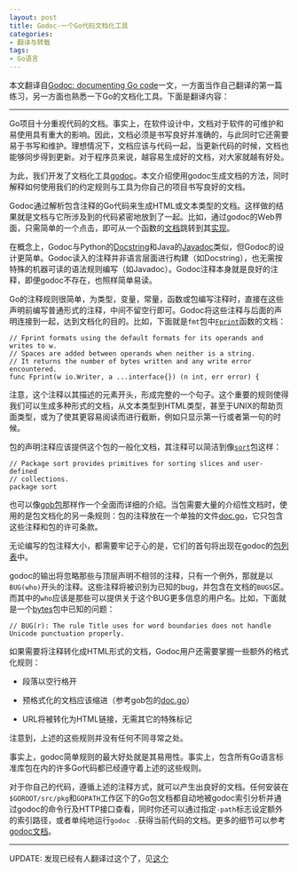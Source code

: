 ```yaml
---
layout: post
title: Godoc-一个Go代码文档化工具
categories:
- 翻译与转载
tags:
- Go语言
---
```


本文翻译自[Godoc: documenting Go code](http://blog.golang.org/godoc-documenting-go-code)一文，一方面当作自己翻译的第一篇练习，另一方面也熟悉一下Go的文档化工具。下面是翻译内容：

* * *

Go项目十分重视代码的文档。事实上，在软件设计中，文档对于软件的可维护和易使用具有重大的影响。因此，文档必须是书写良好并准确的，与此同时它还需要易于书写和维护。理想情况下，文档应该与代码一起，当更新代码的时候，文档也能够同步得到更新。对于程序员来说，越容易生成好的文档，对大家就越有好处。

为此，我们开发了文档化工具[godoc](http://golang.org/cmd/godoc/)。本文介绍使用godoc生成文档的方法，同时解释如何使用我们的约定规则与工具为你自己的项目书写良好的文档。

Godoc通过解析包含注释的Go代码来生成HTML或文本类型的文档。这样做的结果就是文档与它所涉及到的代码紧密地放到了一起。比如，通过godoc的Ｗeb界面，只需简单的一个点击，即可从一个函数的[文档](http://golang.org/pkg/strings/#HasPrefix)跳转到其[实现](http://golang.org/src/pkg/strings/strings.go?#L312)。

在概念上，Godoc与Python的[Docstring](http://www.python.org/dev/peps/pep-0257/)和Java的[Javadoc](http://www.oracle.com/technetwork/java/javase/documentation/index-jsp-135444.html)类似，但Godoc的设计更简单。Godoc读入的注释并非语言层面进行构建（如Docstring），也无需按特殊的机器可读的语法规则编写（如Javadoc）。Godoc注释本身就是良好的注释，即便godoc不存在，也照样简单易读。

Go的注释规则很简单，为类型，变量，常量，函数或包编写注释时，直接在这些声明前编写普通形式的注释，中间不留空行即可。Godoc将这些注释与后面的声明连接到一起，达到文档化的目的。比如，下面就是`fmt`包中[`Fprint`](http://golang.org/pkg/fmt/#Fprint)函数的文档：

    // Fprint formats using the default formats for its operands and writes to w.
    // Spaces are added between operands when neither is a string.
    // It returns the number of bytes written and any write error encountered.
    func Fprint(w io.Writer, a ...interface{}) (n int, err error) {

注意，这个注释以其描述的元素开头，形成完整的一个句子。这个重要的规则使得我们可以生成多种形式的文档，从文本类型到HTML类型，甚至于UNIX的帮助页面类型，或为了使其更容易阅读而进行截断，例如只显示第一行或者第一句的时候。

包的声明注释应该提供这个包的一般化文档，其注释可以简洁到像[`sort`](http://golang.org/pkg/sort/)包这样：

    // Package sort provides primitives for sorting slices and user-defined
    // collections.
    package sort

也可以像[gob包](http://golang.org/pkg/encoding/gob/)那样作一个全面而详细的介绍。当包需要大量的介绍性文档时，使用的是包文档化的另一条规则：包的注释放在一个单独的文件[doc.go](http://golang.org/src/pkg/encoding/gob/doc.go)，它只包含这些注释和包的许可条款。

无论编写的包注释大小，都需要牢记于心的是，它们的首句将出现在godoc的[包列表](http://golang.org/pkg/)中。

godoc的输出将忽略那些与顶层声明不相邻的注释，只有一个例外，那就是以`BUG(who)`开头的注释。这些注释将被识别为已知的bug，并包含在文档的`BUGS`区。而其中的`who`应该是那些可以提供关于这个BUG更多信息的用户名。比如，下面就是一个[bytes](http://golang.org/pkg/bytes/#bugs)包中已知的问题：

    // BUG(r): The rule Title uses for word boundaries does not handle Unicode punctuation properly.

如果需要将注释转化成HTML形式的文档，Godoc用户还需要掌握一些额外的格式化规则：

-   段落以空行格开

-   预格式化的文档应该缩进（参考gob包的[doc.go](http://golang.org/src/pkg/encoding/gob/doc.go)）

-   URL将被转化为HTML链接，无需其它的特殊标记

注意到，上述的这些规则并没有任何不同寻常之处。

事实上，godoc简单规则的最大好处就是其易用性。事实上，包含所有Go语言标准库包在内的许多Go代码都已经遵守着上述的这些规则。

对于你自己的代码，遵循上述的注释方式，就可以产生出良好的文档。任何安装在`$GOROOT/src/pkg`和`GOPATH`工作区下的Go包文档都自动地被godoc索引分析并通过godoc的命令行及HTTP接口查看，同时你还可以通过指定`-path`标志设定额外的索引路径，或者单纯地运行`godoc .`获得当前代码的文档。更多的细节可以参考[godoc文档](http://golang.org/cmd/godoc/)。

* * *

UPDATE: 发现已经有人翻译过这个了，见[这个](http://mikespook.com/2011/04/%E3%80%90%E7%BF%BB%E8%AF%91%E3%80%91godoc%EF%BC%9A%E6%96%87%E6%A1%A3%E5%8C%96-go-%E4%BB%A3%E7%A0%81/)

